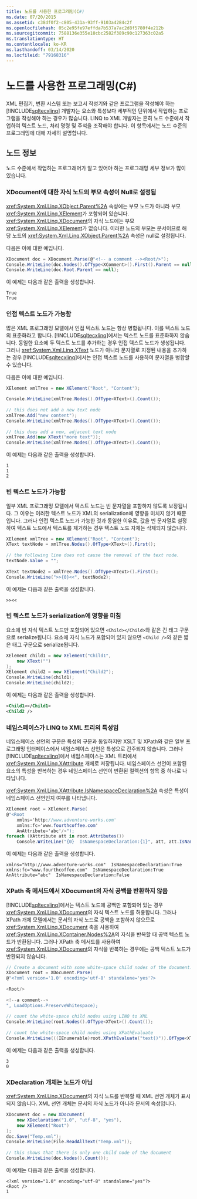 ```yaml
---
title: 노드를 사용한 프로그래밍(C#)
ms.date: 07/20/2015
ms.assetid: c38df0f2-c805-431a-93ff-9103a4284c2f
ms.openlocfilehash: 05c2e95fe97effda7b537a7ac2d8f5780f4e212b
ms.sourcegitcommit: 7588136e355e10cbc2582f389c90c127363c02a5
ms.translationtype: HT
ms.contentlocale: ko-KR
ms.lasthandoff: 03/14/2020
ms.locfileid: "79168316"
---
```

# <a name="programming-with-nodes-c"></a>노드를 사용한 프로그래밍(C#)
XML 편집기, 변환 시스템 또는 보고서 작성기와 같은 프로그램을 작성해야 하는 [!INCLUDE[sqltecxlinq](~/includes/sqltecxlinq-md.md)] 개발자는 요소와 특성보다 세부적인 단위에서 작업하는 프로그램을 작성해야 하는 경우가 많습니다. LINQ to XML 개발자는 흔히 노드 수준에서 작업하여 텍스트 노드, 처리 명령 및 주석을 조작해야 합니다. 이 항목에서는 노드 수준의 프로그래밍에 대해 자세히 설명합니다.  
  
## <a name="node-details"></a>노드 정보  
 노드 수준에서 작업하는 프로그래머가 알고 있어야 하는 프로그래밍 세부 정보가 많이 있습니다.  
  
### <a name="parent-property-of-children-nodes-of-xdocument-is-set-to-null"></a>XDocument에 대한 자식 노드의 부모 속성이 Null로 설정됨  
 <xref:System.Xml.Linq.XObject.Parent%2A> 속성에는 부모 노드가 아니라 부모 <xref:System.Xml.Linq.XElement>가 포함되어 있습니다. <xref:System.Xml.Linq.XDocument>의 자식 노드에는 부모 <xref:System.Xml.Linq.XElement>가 없습니다. 이러한 노드의 부모는 문서이므로 해당 노드의 <xref:System.Xml.Linq.XObject.Parent%2A> 속성은 null로 설정됩니다.  
  
 다음은 이에 대한 예입니다.  
  
```csharp  
XDocument doc = XDocument.Parse(@"<!-- a comment --><Root/>");  
Console.WriteLine(doc.Nodes().OfType<XComment>().First().Parent == null);  
Console.WriteLine(doc.Root.Parent == null);  
```  
  
 이 예제는 다음과 같은 출력을 생성합니다.  
  
```output  
True  
True  
```  
  
### <a name="adjacent-text-nodes-are-possible"></a>인접 텍스트 노드가 가능함  
 많은 XML 프로그래밍 모델에서 인접 텍스트 노드는 항상 병합됩니다. 이를 텍스트 노드의 표준화라고 합니다. [!INCLUDE[sqltecxlinq](~/includes/sqltecxlinq-md.md)]에서는 텍스트 노드를 표준화하지 않습니다. 동일한 요소에 두 텍스트 노드를 추가하는 경우 인접 텍스트 노드가 생성됩니다. 그러나 <xref:System.Xml.Linq.XText> 노드가 아니라 문자열로 지정된 내용을 추가하는 경우 [!INCLUDE[sqltecxlinq](~/includes/sqltecxlinq-md.md)]에서는 인접 텍스트 노드를 사용하여 문자열을 병합할 수 있습니다.  
  
 다음은 이에 대한 예입니다.  
  
```csharp  
XElement xmlTree = new XElement("Root", "Content");  
  
Console.WriteLine(xmlTree.Nodes().OfType<XText>().Count());  
  
// this does not add a new text node  
xmlTree.Add("new content");  
Console.WriteLine(xmlTree.Nodes().OfType<XText>().Count());  
  
// this does add a new, adjacent text node  
xmlTree.Add(new XText("more text"));  
Console.WriteLine(xmlTree.Nodes().OfType<XText>().Count());  
```  
  
 이 예제는 다음과 같은 출력을 생성합니다.  
  
```output  
1  
1  
2  
```  
  
### <a name="empty-text-nodes-are-possible"></a>빈 텍스트 노드가 가능함  
 일부 XML 프로그래밍 모델에서 텍스트 노드는 빈 문자열을 포함하지 않도록 보장됩니다. 그 이유는 이러한 텍스트 노드가 XML의 serialization에 영향을 미치지 않기 때문입니다. 그러나 인접 텍스트 노드가 가능한 것과 동일한 이유로, 값을 빈 문자열로 설정하여 텍스트 노드에서 텍스트를 제거하는 경우 텍스트 노드 자체는 삭제되지 않습니다.  
  
```csharp  
XElement xmlTree = new XElement("Root", "Content");  
XText textNode = xmlTree.Nodes().OfType<XText>().First();  
  
// the following line does not cause the removal of the text node.  
textNode.Value = "";  
  
XText textNode2 = xmlTree.Nodes().OfType<XText>().First();  
Console.WriteLine(">>{0}<<", textNode2);
```  
  
 이 예제는 다음과 같은 출력을 생성합니다.  
  
```output  
>><<  
```  
  
### <a name="an-empty-text-node-impacts-serialization"></a>빈 텍스트 노드가 serialization에 영향을 미침  
 요소에 빈 자식 텍스트 노드만 포함되어 있으면 `<Child></Child>`와 같은 긴 태그 구문으로 serialize됩니다. 요소에 자식 노드가 포함되어 있지 않으면 `<Child />`와 같은 짧은 태그 구문으로 serialize됩니다.  
  
```csharp  
XElement child1 = new XElement("Child1",  
    new XText("")  
);  
XElement child2 = new XElement("Child2");  
Console.WriteLine(child1);  
Console.WriteLine(child2);
```  
  
 이 예제는 다음과 같은 출력을 생성합니다.  
  
```xml  
<Child1></Child1>  
<Child2 />  
```  
  
### <a name="namespaces-are-attributes-in-the-linq-to-xml-tree"></a>네임스페이스가 LINQ to XML 트리의 특성임  
 네임스페이스 선언의 구문은 특성의 구문과 동일하지만 XSLT 및 XPath와 같은 일부 프로그래밍 인터페이스에서 네임스페이스 선언은 특성으로 간주되지 않습니다. 그러나 [!INCLUDE[sqltecxlinq](~/includes/sqltecxlinq-md.md)]에서 네임스페이스는 XML 트리에서 <xref:System.Xml.Linq.XAttribute> 개체로 저장됩니다. 네임스페이스 선언이 포함된 요소의 특성을 반복하는 경우 네임스페이스 선언이 반환된 컬렉션의 항목 중 하나로 나타납니다.  
  
 <xref:System.Xml.Linq.XAttribute.IsNamespaceDeclaration%2A> 속성은 특성이 네임스페이스 선언인지 여부를 나타냅니다.  
  
```csharp  
XElement root = XElement.Parse(  
@"<Root  
    xmlns='http://www.adventure-works.com'  
    xmlns:fc='www.fourthcoffee.com'  
    AnAttribute='abc'/>");  
foreach (XAttribute att in root.Attributes())  
    Console.WriteLine("{0}  IsNamespaceDeclaration:{1}", att, att.IsNamespaceDeclaration);  
```  
  
 이 예제는 다음과 같은 출력을 생성합니다.  
  
```output  
xmlns="http://www.adventure-works.com"  IsNamespaceDeclaration:True  
xmlns:fc="www.fourthcoffee.com"  IsNamespaceDeclaration:True  
AnAttribute="abc"  IsNamespaceDeclaration:False  
```  
  
### <a name="xpath-axis-methods-do-not-return-child-white-space-of-xdocument"></a>XPath 축 메서드에서 XDocument의 자식 공백을 반환하지 않음  
 [!INCLUDE[sqltecxlinq](~/includes/sqltecxlinq-md.md)]에서는 텍스트 노드에 공백만 포함되어 있는 경우 <xref:System.Xml.Linq.XDocument>의 자식 텍스트 노드를 허용합니다. 그러나 XPath 개체 모델에서는 문서의 자식 노드로 공백을 포함하지 않으므로 <xref:System.Xml.Linq.XDocument> 축을 사용하여 <xref:System.Xml.Linq.XContainer.Nodes%2A>의 자식을 반복할 때 공백 텍스트 노드가 반환됩니다. 그러나 XPath 축 메서드를 사용하여 <xref:System.Xml.Linq.XDocument>의 자식을 반복하는 경우에는 공백 텍스트 노드가 반환되지 않습니다.  
  
```csharp  
// Create a document with some white-space child nodes of the document.  
XDocument root = XDocument.Parse(  
@"<?xml version='1.0' encoding='utf-8' standalone='yes'?>  
  
<Root/>  
  
<!--a comment-->  
", LoadOptions.PreserveWhitespace);  
  
// count the white-space child nodes using LINQ to XML  
Console.WriteLine(root.Nodes().OfType<XText>().Count());  
  
// count the white-space child nodes using XPathEvaluate  
Console.WriteLine(((IEnumerable)root.XPathEvaluate("text()")).OfType<XText>().Count());
```  
  
 이 예제는 다음과 같은 출력을 생성합니다.  
  
```output  
3  
0  
```  
  
### <a name="xdeclaration-objects-are-not-nodes"></a>XDeclaration 개체는 노드가 아님  
 <xref:System.Xml.Linq.XDocument>의 자식 노드를 반복할 때 XML 선언 개체가 표시되지 않습니다. XML 선언 개체는 문서의 자식 노드가 아니라 문서의 속성입니다.  
  
```csharp  
XDocument doc = new XDocument(  
    new XDeclaration("1.0", "utf-8", "yes"),  
    new XElement("Root")  
);  
doc.Save("Temp.xml");  
Console.WriteLine(File.ReadAllText("Temp.xml"));  
  
// this shows that there is only one child node of the document  
Console.WriteLine(doc.Nodes().Count());  
```  
  
 이 예제는 다음과 같은 출력을 생성합니다.  
  
```output  
<?xml version="1.0" encoding="utf-8" standalone="yes"?>  
<Root />  
1  
```  
  